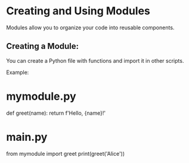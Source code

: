 # Creating and Using Modules
Modules allow you to organize your code into reusable components.

## Creating a Module:
You can create a Python file with functions and import it in other scripts.

Example:
# mymodule.py
def greet(name):
    return f'Hello, {name}!'

# main.py
from mymodule import greet
print(greet('Alice'))

